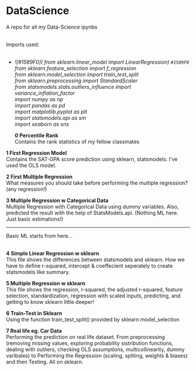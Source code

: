 # DataScience
A repo for all my Data-Science ipynbs<br><br>

Imports used:<br><br>
<i>
- ![#1589F0]( from sklearn.linear_model import LinearRegression) `#1589F0` <br> 
from sklearn.feature_selection import f_regression<br>
from sklearn.model_selection import train_test_split<br>
from sklearn.preprocessing import StandardScaler<br>
from statsmodels.stats.outliers_influence import variance_inflation_factor<br>
import numpy as np<br>
import pandas as pd<br>
import matplotlib.pyplot as plt<br>
import statsmodels.api as sm<br>
import seaborn as sns<br>
</i></p>
<b>0 Percentile Rank</b><br>
Contains the rank statistics of my fellow classmates

<b>1 First Regression Model</b><br>
Contains the SAT-GPA score prediction using sklearn, statsmodels. I've used the OLS model.

<b>2 First Multiple Regression</b><br>
What measures you should take before performing the multiple regression? (any regression!)

<b>3 Multiple Regression w Categorical Data</b><br>
Multiple Regression with Categorical Data using dummy variables. Also, predicted the result with the help of StatsModels.api.
(Nothing ML here. Just basic estimations!)

<hr>
Basic ML starts from here...
<br><br>

<b>4 Simple Linear Regression w sklearn</b><br>
This file shows the differences between statsmodels and sklearn. How we have to define r-squared, intercept & coeffecient seperately to create statsmodels like summary.

<b>5 Multiple Regression w sklearn</b><br>
This file shows the regression, r-squared, the adjusted r-squared, feature selection, standardization, regression with scaled inputs, predicting, and getting to know sklearn little deeper!

<b>6 Train-Test in Sklearn</b><br>
Using the function train_test_split() provided by sklearn.model_selection

<b>7 Real life eg. Car Data</b><br>
Performing the prediction on real life dataset. From preprocessing (removing missing values, exploring probability sistribution functions, dealing with outliers, checking OLS assumptions, multicollinearity, dummy varibales) 
to Performing the Regression (scaling, spliting, weights & biases) and then Testing. All on sklearn.
